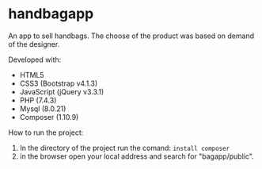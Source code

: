 # handbagapp

An app to sell handbags. The choose of the product was based on demand of the designer.

Developed with:  
* HTML5
* CSS3 (Bootstrap v4.1.3)
* JavaScript (jQuery v3.3.1)
* PHP (7.4.3)
* Mysql (8.0.21)
* Composer (1.10.9)
  
 How to run the project:
 1. In the directory of the project run the comand: `install composer`  
 2. in the browser open your local address and search for "bagapp/public".
